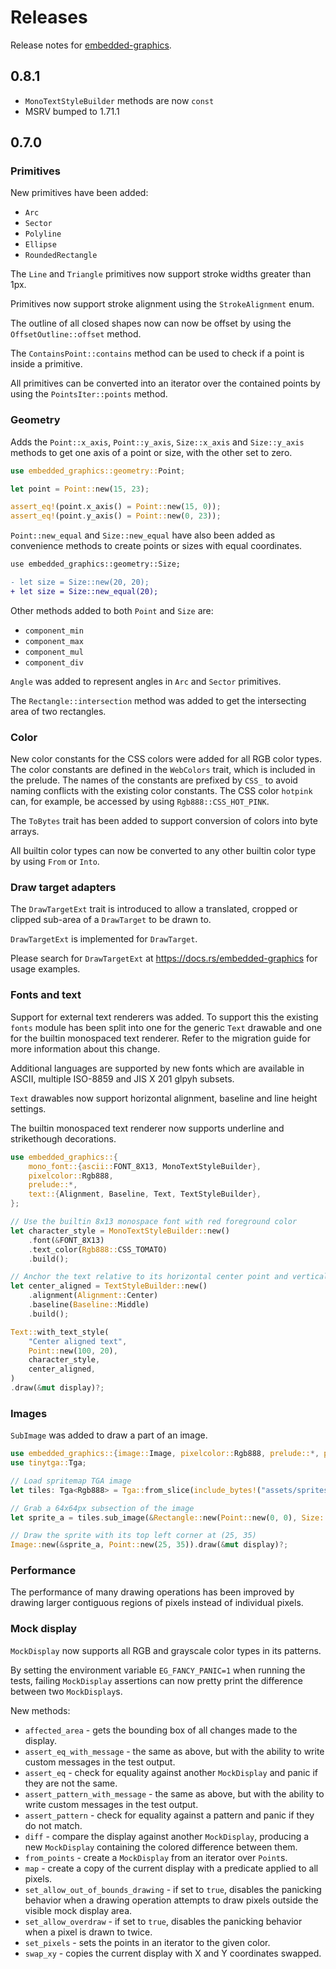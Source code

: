 # Releases

Release notes for [embedded-graphics](https://crates.io/crates/embedded-graphics).

## 0.8.1

- `MonoTextStyleBuilder` methods are now `const`  
- MSRV bumped to 1.71.1

## 0.7.0

### Primitives

New primitives have been added:

- `Arc`
- `Sector`
- `Polyline`
- `Ellipse`
- `RoundedRectangle`

The `Line` and `Triangle` primitives now support stroke widths greater than 1px.

Primitives now support stroke alignment using the `StrokeAlignment` enum.

The outline of all closed shapes now can now be offset by using the `OffsetOutline::offset` method.

The `ContainsPoint::contains` method can be used to check if a point is inside a primitive.

All primitives can be converted into an iterator over the contained points by using the `PointsIter::points` method.

### Geometry

Adds the `Point::x_axis`, `Point::y_axis`, `Size::x_axis` and `Size::y_axis` methods to get one axis of a point or size, with the other set to zero.

```rust
use embedded_graphics::geometry::Point;

let point = Point::new(15, 23);

assert_eq!(point.x_axis() = Point::new(15, 0));
assert_eq!(point.y_axis() = Point::new(0, 23));
```

`Point::new_equal` and `Size::new_equal` have also been added as convenience methods to create points or sizes with equal coordinates.

```diff
use embedded_graphics::geometry::Size;

- let size = Size::new(20, 20);
+ let size = Size::new_equal(20);
```

Other methods added to both `Point` and `Size` are:

- `component_min`
- `component_max`
- `component_mul`
- `component_div`

`Angle` was added to represent angles in `Arc` and `Sector` primitives.

The `Rectangle::intersection` method was added to get the intersecting area of two rectangles.

### Color

New color constants for the CSS colors were added for all RGB color types. The color constants are
defined in the `WebColors` trait, which is included in the prelude. The names of the constants are
prefixed by `CSS_` to avoid naming conflicts with the existing color constants. The CSS color
`hotpink` can, for example, be accessed by using `Rgb888::CSS_HOT_PINK`.

The `ToBytes` trait has been added to support conversion of colors into byte arrays.

All builtin color types can now be converted to any other builtin color type by using `From` or `Into`.

### Draw target adapters

The `DrawTargetExt` trait is introduced to allow a translated, cropped or clipped sub-area of a `DrawTarget` to be drawn to.

`DrawTargetExt` is implemented for `DrawTarget`.

Please search for `DrawTargetExt` at <https://docs.rs/embedded-graphics> for usage examples.

### Fonts and text

Support for external text renderers was added. To support this the existing `fonts` module has been
split into one for the generic `Text` drawable and one for the builtin monospaced text renderer.
Refer to the migration guide for more information about this change.

Additional languages are supported by new fonts which are available in ASCII, multiple ISO-8859 and
JIS X 201 glpyh subsets.

`Text` drawables now support horizontal alignment, baseline and line height settings.

The builtin monospaced text renderer now supports underline and strikethough decorations.

```rust
use embedded_graphics::{
    mono_font::{ascii::FONT_8X13, MonoTextStyleBuilder},
    pixelcolor::Rgb888,
    prelude::*,
    text::{Alignment, Baseline, Text, TextStyleBuilder},
};

// Use the builtin 8x13 monospace font with red foreground color
let character_style = MonoTextStyleBuilder::new()
    .font(&FONT_8X13)
    .text_color(Rgb888::CSS_TOMATO)
    .build();

// Anchor the text relative to its horizontal center point and vertical middle
let center_aligned = TextStyleBuilder::new()
    .alignment(Alignment::Center)
    .baseline(Baseline::Middle)
    .build();

Text::with_text_style(
    "Center aligned text",
    Point::new(100, 20),
    character_style,
    center_aligned,
)
.draw(&mut display)?;
```

### Images

`SubImage` was added to draw a part of an image.

```rust
use embedded_graphics::{image::Image, pixelcolor::Rgb888, prelude::*, primitives::Rectangle};
use tinytga::Tga;

// Load spritemap TGA image
let tiles: Tga<Rgb888> = Tga::from_slice(include_bytes!("assets/sprites.tga")).unwrap();

// Grab a 64x64px subsection of the image
let sprite_a = tiles.sub_image(&Rectangle::new(Point::new(0, 0), Size::new(64, 64)));

// Draw the sprite with its top left corner at (25, 35)
Image::new(&sprite_a, Point::new(25, 35)).draw(&mut display)?;
```

### Performance

The performance of many drawing operations has been improved by drawing larger contiguous regions
of pixels instead of individual pixels.

### Mock display

`MockDisplay` now supports all RGB and grayscale color types in its patterns.

By setting the environment variable `EG_FANCY_PANIC=1` when running the tests, failing `MockDisplay` assertions can now pretty print the difference between two `MockDisplay`s.

New methods:

- `affected_area` - gets the bounding box of all changes made to the display.
- `assert_eq_with_message` - the same as above, but with the ability to write custom messages in the test output.
- `assert_eq` - check for equality against another `MockDisplay` and panic if they are not the same.
- `assert_pattern_with_message` - the same as above, but with the ability to write custom messages in the test output.
- `assert_pattern` - check for equality against a pattern and panic if they do not match.
- `diff` - compare the display against another `MockDisplay`, producing a new `MockDisplay` containing the colored difference between them.
- `from_points` - create a `MockDisplay` from an iterator over `Point`s.
- `map` - create a copy of the current display with a predicate applied to all pixels.
- `set_allow_out_of_bounds_drawing` - if set to `true`, disables the panicking behavior when a drawing operation attempts to draw pixels outside the visible mock display area.
- `set_allow_overdraw` - if set to `true`, disables the panicking behavior when a pixel is drawn to twice.
- `set_pixels` - sets the points in an iterator to the given color.
- `swap_xy` - copies the current display with X and Y coordinates swapped.
